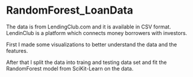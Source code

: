 # RandomForest_LoanData

The data is from LendingClub.com  and it is available in CSV format. 
LendinClub is a platform which connects money borrowers with investors.

First I made some visualizations to better understand the data and the features.

After that I split the data into traing and testing data set and fit the RandomForest model from SciKit-Learn on the data.
